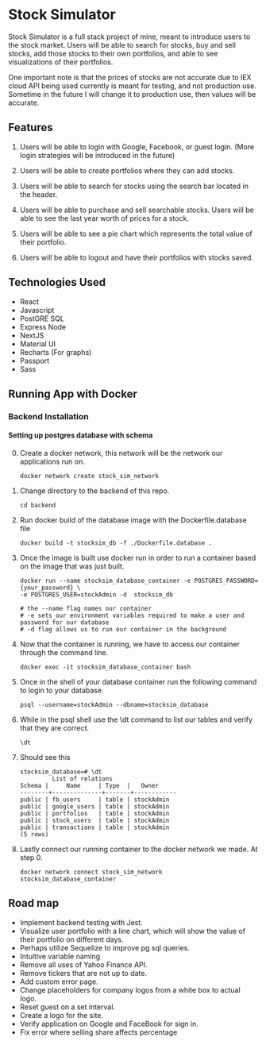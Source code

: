 # Stock Simulator

Stock Simulator is a full stack project of mine, meant to introduce users to the stock market.
Users will be able to search for stocks, buy and sell stocks, add those stocks to their own portfolios, and able to see visualizations of their portfolios.

One important note is that the prices of stocks are not accurate due to IEX cloud API being used currently
is meant for testing, and not production use. Sometime in the future I will change it to production use, then values will be accurate.

## Features

1. Users will be able to login with Google, Facebook, or guest login. (More login strategies will be introduced in the future)

2. Users will be able to create portfolios where they can add stocks. 

3. Users will be able to search for stocks using the search bar located in the header.

4. Users will be able to purchase and sell searchable stocks. Users will be able to see the last year worth of prices for a stock.

5. Users will be able to see a pie chart which represents the total value of their portfolio.

6. Users will be able to logout and have their portfolios with stocks saved. 

## Technologies Used

- React
- Javascript
- PostGRE SQL
- Express Node
- NextJS
- Material UI
- Recharts (For graphs)
- Passport
- Sass


## Running App with Docker

### Backend Installation

#### Setting up postgres database with schema

0. Create a docker network, this network will be the network our applications run on.

    ```
    docker network create stock_sim_network
    ```

1. Change directory to the backend of this repo.
    ```
    cd backend
    ```
2. Run docker build of the database image with the Dockerfile.database file

    ```
    docker build -t stocksim_db -f ./Dockerfile.database .
    ```

3. Once the image is built use docker run in order to run a container based on the image that was just built.

    ```
    docker run --name stocksim_database_container -e POSTGRES_PASSWORD={your_password} \
    -e POSTGRES_USER=stockAdmin -d  stocksim_db

    # the --name flag names our container 
    # -e sets our environment variables required to make a user and password for our database
    # -d flag allows us to run our container in the background
    ```

4. Now that the container is running, we have to access our container through the command line.

    ```
    docker exec -it stocksim_database_container bash
    ```


5. Once in the shell of your database container run the following command to login to your database.

    ```
    psql --username=stockAdmin --dbname=stocksim_database
    ```

6. While in the psql shell use the \dt command to list our tables and verify that they are correct. 

    ```
    \dt
    ```
7. Should see this 

    ```
    stocksim_database=# \dt
             List of relations
    Schema |     Name     | Type  |   Owner
    --------+--------------+-------+------------
    public | fb_users     | table | stockAdmin
    public | google_users | table | stockAdmin
    public | portfolios   | table | stockAdmin
    public | stock_users  | table | stockAdmin
    public | transactions | table | stockAdmin
    (5 rows)
    ```

8. Lastly connect our running container to the docker network we made. At step 0.

    ```
    docker network connect stock_sim_network stocksim_database_container
    ```


## Road map

 - Implement backend testing with Jest. 
 - Visualize user portfolio with a line chart, which will show the value of their portfolio on different days. 
 - Perhaps utilize Sequelize to improve pg sql queries. 
 - Intuitive variable naming
 - Remove all uses of Yahoo Finance API. 
 - Remove tickers that are not up to date.
 - Add custom error page.
 - Change placeholders for company logos from a white box to actual logo. 
 - Reset guest on a set interval.
 - Create a logo for the site.
 - Verify application on Google and FaceBook for sign in.
 - Fix error where selling share affects percentage